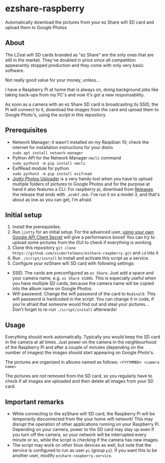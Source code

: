 # ezshare-raspberry

Automatically download the pictures from your ez Share wifi SD card and upload them to Google Photos

## About

The LZeal wifi SD cards branded as "ez Share" are the only ones that are still in the market. They've doubled in price since all competition appearantly stopped production and they come with only very basic software.

Not really good value for your money, unless...

I have a Raspberry Pi at home that is always on, doing background jobs like taking back-ups from my PC's and now it's got a new responsability.

As soon as a camera with an ez Share SD card is broadcasting its SSID, the Pi will connect to it, download the images from the card and upload them to Google Photo's, using the script in this repository.

## Prerequisites

- Network Manager; it wasn't installed on my Raspbian 10; check the internet for installation instructions for your distro  
  `sudo apt install network-manager`
- Python API for the Network Manager `nmcli` command  
  `sudo python3 -m pip install nmcli`
- ExifRead module for python  
  `sudo python3 -m pip install exifread`
- [Jiotty Photos Uploader](https://github.com/ylexus/jiotty-photos-uploader) is a very handy tool when you have to upload multiple folders of pictures to Google Photos and for the purpose at hand it also features a CLI. For raspberry pi, download from [Releases](https://github.com/ylexus/jiotty-photos-uploader/releases) the release that ends with `_armhf.deb`. I've run it on a model 3, and that's about as low as you can get, I'm afraid.

## Initial setup

1. Install the prerequisites.
2. Run `jiotty` for an initial setup. For the advanced user, [using your own Google API Client Secret](https://github.com/ylexus/jiotty-photos-uploader/wiki#using-your-own-google-api-client-secret) will give a performance boost! You can try to upload some pictures from the GUI to check if everything is working. 
3. Clone this repository `git clone https://github.com/vicmortelmans/ezshare-raspberry.git` and `cd` into it
4. Run `./script/install` to install and activate this script as a service.
5. Configure your ezShare wifi SD card with following settings:
  - SSID. The cards are preconfigured as `ez Share`. Just add a space and your camera name, e.g. `ez Share X100S`. This is especially useful when you have multiple SD cards, because the camera name will be copied into the album name on Google Photos.
  - Wifi password. Change the wifi password of the card to `Rodinal9`. This wifi password is hardcoded in the script. You can change it in code, if you're afraid that someone would find out and steal your pictures... Don't forget to re-run `./script/install` afterwards!

## Usage

Everything should work automatically. Typically you would keep the SD card in the camera at all times. Just power on the camera in the neighbourhood of the Raspberry Pi and after a couple of minutes (depending on the number of images) the images should start appearing on Google Photo's.

The pictures are organized in albums named as follows: `<YYYYMMDD> <camera name>`

The pictures are not removed from the SD card, so you regularly have to check if all images are uploaded and then delete all images from your SD card. 

## Important remarks

- While connecting to the ezShare wifi SD card, the Raspberry Pi will be temporarily disconnected from the your home wifi network! This may disrupt the operation of other applications running on your Raspberry Pi. Depending on your camera, power to the SD card may stay up even if you turn off the camera, so your network will be interrupted every minute or so, while the script is checking if the camera has new images.
- The script may work on other linux devices as well, but note that the service is configured to run as user `pi` (group `pi`). If you want this to be another user, modify `ezshare-raspberry.service`. 



